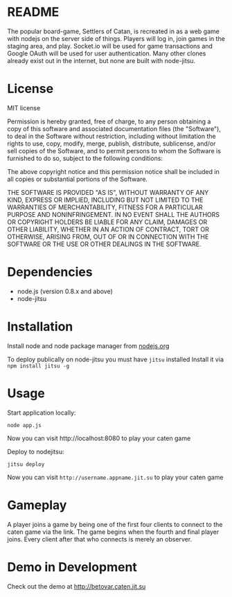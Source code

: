 README
======

The popular board-game, Settlers of Catan, is recreated in as a web game with nodejs on the server side of things. 
Players will log in, join games in the staging area, and play. 
Socket.io will be used for game transactions and Google OAuth will be used for user authentication. 
Many other clones already exist out in the internet, but none are built with node-jitsu.


License
=======

MIT license

Permission is hereby granted, free of charge, to any person obtaining a copy of this software and associated documentation files (the "Software"), to deal in the Software without restriction, including without limitation the rights to use, copy, modify, merge, publish, distribute, sublicense, and/or sell copies of the Software, and to permit persons to whom the Software is furnished to do so, subject to the following conditions:

The above copyright notice and this permission notice shall be included in all copies or substantial portions of the Software.

THE SOFTWARE IS PROVIDED "AS IS", WITHOUT WARRANTY OF ANY KIND, EXPRESS OR IMPLIED, INCLUDING BUT NOT LIMITED TO THE WARRANTIES OF MERCHANTABILITY, FITNESS FOR A PARTICULAR PURPOSE AND NONINFRINGEMENT. IN NO EVENT SHALL THE AUTHORS OR COPYRIGHT HOLDERS BE LIABLE FOR ANY CLAIM, DAMAGES OR OTHER LIABILITY, WHETHER IN AN ACTION OF CONTRACT, TORT OR OTHERWISE, ARISING FROM, OUT OF OR IN CONNECTION WITH THE SOFTWARE OR THE USE OR OTHER DEALINGS IN THE SOFTWARE.


Dependencies
============

* node.js (version 0.8.x and above)
* node-jitsu


Installation
============

Install node and node package manager from [nodejs.org](http://nodejs.org)

To deploy publically on node-jitsu you must have `jitsu` installed
Install it via `npm install jitsu -g`


Usage
=====

Start application locally:

    node app.js

Now you can visit http://localhost:8080 to play your caten game

Deploy to nodejitsu:

    jitsu deploy

Now you can visit `http://username.appname.jit.su` to play your caten game


Gameplay
========

A player joins a game by being one of the first four clients to connect to the caten game via the link.
The game begins when the fourth and final player joins.
Every client after that who connects is merely an observer.


Demo in Development
===================

Check out the demo at http://betovar.caten.jit.su
